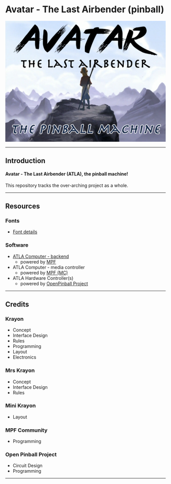# Avatar - The Last Airbender (pinball)

![banner](banner.png "Avatar - The Last Airbender (pinball)")

-----
## Introduction

#### Avatar - The Last Airbender (ATLA), the pinball machine!

This repository tracks the over-arching project as a whole.



-----
## Resources

### Fonts

- [Font details](resources/fonts/)

### Software

- [ATLA Computer - backend](https://github.com/bumcone/atla-computer)
  - powered by [MPF](https://github.com/bumcone/atla-computer-mpf)
- ATLA Computer - media controller
  - powered by [MPF (MC)](https://github.com/bumcone/atla-computer-mpf-mc)
- ATLA Hardware Controller(s)
  - powered by [OpenPinball Project](https://github.com/bumcone/atla-controller-opp)



-----
## Credits

### Krayon

- Concept
- Interface Design
- Rules
- Programming
- Layout
- Electronics

### Mrs Krayon

- Concept
- Interface Design
- Rules

### Mini Krayon

- Layout

### MPF Community

- Programming

### Open Pinball Project

- Circuit Design
- Programming

-----
[//]: # ( vim: set ts=4 sw=4 et cindent tw=80 ai si syn=markdown ft=markdown: )
